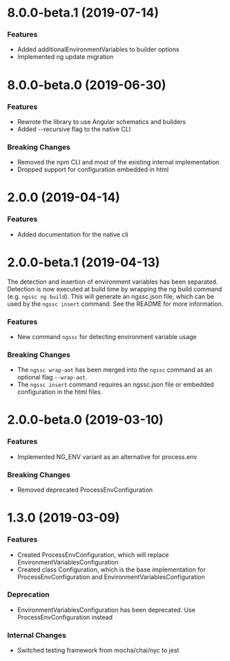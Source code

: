 # 8.0.0-beta.1 (2019-07-14)

### Features

* Added additionalEnvironmentVariables to builder options
* Implemented ng update migration

# 8.0.0-beta.0 (2019-06-30)

### Features

* Rewrote the library to use Angular schematics and builders
* Added --recursive flag to the native CLI

### Breaking Changes

* Removed the npm CLI and most of the existing internal implementation
* Dropped support for configuration embedded in html

# 2.0.0 (2019-04-14)

### Features

* Added documentation for the native cli

# 2.0.0-beta.1 (2019-04-13)

The detection and insertion of environment variables has been separated.
Detection is now executed at build time by wrapping the ng build command (e.g. `ngssc ng build`).
This will generate an ngssc.json file, which can be used by the `ngssc insert` command.
See the README for more information.

### Features

* New command `ngssc` for detecting environment variable usage

### Breaking Changes

* The `ngssc wrap-aot` has been merged into the `ngssc` command as an optional flag `--wrap-aot`.
* The `ngssc insert` command requires an ngssc.json file or embedded configuration in the html files.

# 2.0.0-beta.0 (2019-03-10)

### Features

* Implemented NG_ENV variant as an alternative for process.env

### Breaking Changes

* Removed deprecated ProcessEnvConfiguration

# 1.3.0 (2019-03-09)

### Features

* Created ProcessEnvConfiguration, which will replace EnvironmentVariablesConfiguration
* Created class Configuration, which is the base implementation for ProcessEnvConfiguration and EnvironmentVariablesConfiguration

### Deprecation

* EnvironmentVariablesConfiguration has been deprecated. Use ProcessEnvConfiguration instead

### Internal Changes

* Switched testing framework from mocha/chai/nyc to jest
